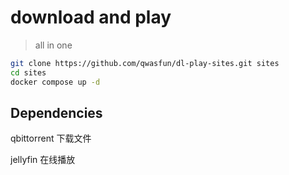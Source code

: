 # download and play

> all in one

```sh
git clone https://github.com/qwasfun/dl-play-sites.git sites
cd sites
docker compose up -d
```

## Dependencies

qbittorrent 下载文件

jellyfin 在线播放
